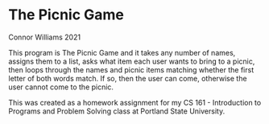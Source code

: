# The Picnic Game

Connor Williams 2021

This program is The Picnic Game and it takes any number of names,
assigns them to a list, asks what item each user wants to bring to
a picnic, then loops through the names and picnic items matching
whether the first letter of both words match. If so, then the user
can come, otherwise the user cannot come to the picnic.

This was created as a homework assignment for my CS 161 - Introduction
to Programs and Problem Solving class at Portland State University.
